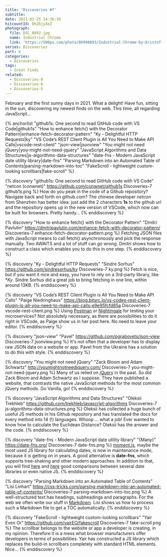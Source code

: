 ```yaml
---
title: 'Discoveries #7'
subtitle:
date: 2021-02-25 14:36:10
hitcountId: OhZ6jyXeZ
photograph:
  file: DSC_8892.jpg
  name: Industrial Chrome
  link: 'https://500px.com/photo/86990893/Industrial-Chrome-by-Kristof-Zerbe/'
series: Discoveries
part: 6
categories:
  - Discoveries
tags:
  - Great Finds
related:
  - Discoveries-8
  - Discoveries-6
  - Discoveries-5
---
```


February and the first sunny days in 2021. What a delight! Have fun, sitting in the sun, discovering my newest finds on the web. This time, all regarding JavaScript...

{% anchorlist 
  "github1s: One second to read GitHub code with VS Code|github1s"
  "How to enhance fetch() with the Decorator Pattern|enhance-fetch-decorator-pattern"
  "Ky - Delightful HTTP Requests|ky"
  "VS Code’s REST Client Plugin is All You Need to Make API Calls|vscode-rest-client"
  "json-view|jsonview"
  "You might not need jQuery|you-might-not-need-jquery"
  "JavaScript Algorithms and Data Structures|js-algorithms-data-structures"
  "date-fns - Modern JavaScript date utility library|date-fns"
  "Parsing Markdown into an Automated Table of Contents|parsing-markdown-into-toc"
  "FakeScroll - lightweight custom-looking scrollbars|fake-scroll"
%}

<!-- more -->

{% discovery "github1s: One second to read GitHub code with VS Code" "netcon (conwnet)" https://github.com/conwnet/github1s Discoveries-7 github1s.png %}
How do you peak in the code of a Github repository? Navigate back and forth on github.com? The chinese developer *netcon* from Shenzhen has better idea: just add the 2 characters **1s** to the github url and the repository opens up in the new version of VSCode, which now can be built for  browsers. Pretty handy...
{% enddiscovery %}

{% discovery "How to enhance fetch() with the Decorator Pattern" "Dmitri Pavlutin" https://dmitripavlutin.com/enhance-fetch-with-decorator-pattern/ Discoveries-7 enhance-fetch-decorator-pattern.png %}
Fetching JSON files with JavaScript means to call fetch() asynchronously and pick the response manually. Two AWAITS and a lot of stuff can go wrong. Dmitri shows how to construct a class which enables you to do this in one step.
{% enddiscovery %}

{% discovery "Ky - Delightful HTTP Requests" "Sindre Sorhus" https://github.com/sindresorhus/ky Discoveries-7 ky.png %}
Fetch is nice, but if you want it nice and easy, you have to rely on a 3rd-party library, like **Ky*. Sindre Sorhus did a great job to bring fetching in one line, within around 13KB.
{% enddiscovery %}

{% discovery "VS Code’s REST Client Plugin is All You Need to Make API Calls" "Paige Niedringhaus" https://blog.bitsrc.io/vs-codes-rest-client-plugin-is-all-you-need-to-make-api-calls-e9e95fcfd85a Discoveries-7 vscode-rest-client.png %}
Using [Postman](https://www.postman.com/product/rest-client/) or [Nightingale](https://nightingale.rest/) for testing your microservices? Not absolutely necessary, as there are possibilities to do it right in VSCode, as Paige show us in her post here. No need to leave your editor.
{% enddiscovery %}

{% discovery "json-view" "Pavel" https://github.com/pgrabovets/json-view Discoveries-7 jsonview.png %}
It's not often that a developer has to display raw JSON data on a website or app. Pavel from the Ukraine has a solution to do this with style.
{% enddiscovery %}

{% discovery "You might not need jQuery" "Zack Bloom and Adam Schwartz" http://youmightnotneedjquery.com/ Discoveries-7 you-might-not-need-jquery.png %}
Many of us relied on [jQuery](https://jquery.com/) in the past. So did Zack Bloom and Adam Schwartz as I suppose. They have published a website, that contrasts the native JavaScript methods for the most common jQuery methods. Go Vanilla, go!
{% enddiscovery %}

{% discovery "JavaScript Algorithms and Data Structures" "Oleksii Trekhleb" https://github.com/trekhleb/javascript-algorithms Discoveries-7 js-algorithms-data-structures.png %}
Oleksii has collected a huge bunch of useful JS methods in his Github repository and has translated the docs for every method into 14 (!) languages. Whoop ... what a job! Ever wanted to know how to calculate the Euclidean Distance? Oleksii has the answer and the code.
{% enddiscovery %}

{% discovery "date-fns - Modern JavaScript date utility library" "{Many}" https://date-fns.org/ Discoveries-7 date-fns.png %}
[moment.js](https://momentjs.com/), maybe the most used JS library for calculating dates, is now in maintenance mode, because it is getting on in years. A good alternative is **date-fns**, which supports tree-shaking and other modern approaches. In addition to that, you will find [here](https://github.com/you-dont-need/You-Dont-Need-Momentjs) and [here](https://blog.logrocket.com/4-alternatives-to-moment-js-for-internationalizing-dates/) good comparisons between several date libraries or even native JS.
{% enddiscovery %}

{% discovery "Parsing Markdown into an Automated Table of Contents" "Lisi Linhart" https://css-tricks.com/parsing-markdown-into-an-automated-table-of-contents/ Discoveries-7 parsing-markdown-into-toc.png %}
A well-structured text has headings, subheadings and paragraphs. For the web we often write our stuff in [Markdown](https://en.wikipedia.org/wiki/Markdown). Lisi shows us how to process such a Markdown file to get a TOC automatically.
{% enddiscovery %}

{% discovery "FakeScroll - lightweight custom-looking scrollbars" "Yair Even Or" https://github.com/yairEO/fakescroll Discoveries-7 fake-scroll.png %}
The scrollbar belongs to the website or app a developer is creating, in my opinion. Therefore it is a mess what browser manufacturers offer developers in terms of possibilities. Yair has constructed a JS library which replaces the build-in scrollbars completely with standard HTML elements. Nice...
{% enddiscovery %}